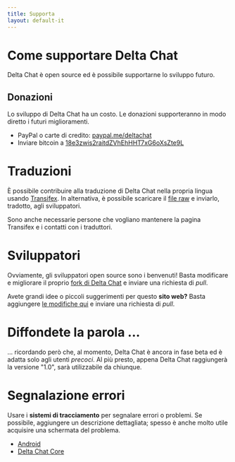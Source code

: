 ```yaml
---
title: Supporta
layout: default-it
---
```


# Come supportare Delta Chat

Delta Chat è open source ed è possibile supportarne lo sviluppo futuro.

## Donazioni

Lo sviluppo di Delta Chat ha un costo. Le donazioni supporteranno in modo diretto i futuri miglioramenti.

- PayPal o carte di credito: [paypal.me/deltachat](https://paypal.me/deltachat/10)
- Inviare bitcoin a [18e3zwis2raitdZVhEhHHT7xG6oXsZte9L](bitcoin:18e3zwis2raitdZVhEhHHT7xG6oXsZte9L)

# Traduzioni

È possibile contribuire alla traduzione di Delta Chat nella propria lingua usando [Transifex](https://www.transifex.com/delta-chat/delta-chat-android/). In alternativa, è possibile scaricare il [file raw](https://raw.githubusercontent.com/deltachat/deltachat-android/master/MessengerProj/src/main/res/values/strings.xml) e inviarlo, tradotto, agli sviluppatori.

Sono anche necessarie persone che vogliano mantenere la pagina Transifex e i contatti con i traduttori.

# Sviluppatori

Ovviamente, gli sviluppatori open source sono i benvenuti! Basta modificare e migliorare il proprio [fork di Delta Chat](https://github.com/deltachat/) e inviare una richiesta di _pull_.

Avete grandi idee o piccoli suggerimenti per questo **sito web?** Basta aggiungere [le modifiche qui](https://github.com/deltachat/deltachat-pages) e inviare una richiesta di _pull_.

# Diffondete la parola ...

... ricordando però che, al momento, Delta Chat è ancora in fase beta ed è adatta solo agli utenti _precoci_. Al più presto, appena Delta Chat raggiungerà la versione "1.0", sarà utilizzabile da chiunque.

# Segnalazione errori

Usare i **sistemi di tracciamento** per segnalare errori o problemi. Se possibile, aggiungere un descrizione dettagliata; spesso è anche molto utile acquisire una schermata del problema.

- [Android](https://github.com/deltachat/deltachat-android/issues)
- [Delta Chat Core](https://github.com/deltachat/deltachat-core/issues)
